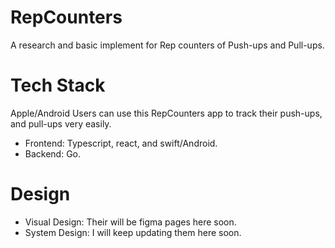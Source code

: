 # RepCounters
A research and basic implement for Rep counters of Push-ups 
and Pull-ups. 

# Tech Stack
Apple/Android Users can use this RepCounters app to track their 
push-ups, and pull-ups very easily. 

- Frontend: Typescript, react, and swift/Android.
- Backend: Go.

# Design
- Visual Design: Their will be figma pages here soon. 
- System Design: I will keep updating them here soon. 